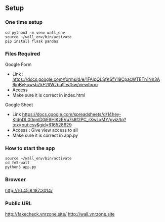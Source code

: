 
## Setup 

### One time setup
```
cd python3 -m venv wall_env
source ~/wall_env/bin/activate
pip install flask pandas
```

### Files Required

Google Form 
  - Link : https://docs.google.com/forms/d/e/1FAIpQLSfKSfY19CpacWTETh1Nn3A6jpByFuwsbZkF2IIWzbqIltwf5w/viewform
  - Access 
  - Make sure it is correct in index.html

Google Sheet
  - Link https://docs.google.com/spreadsheets/d/14hey-KIdpDL00qnID0jE9HlKzEVu7s8f2PC_rXwLxMY/gviz/tq?tqx=out:csv&gid=616528629
  - Access : Give view access to all
  - Make sure it is correct in app.py
  

### How to start the app
```
source ~/wall_env/bin/activate
cd fe5-wall
python3 app.py
```

### Browser

http://10.45.8.187:3014/


### Public URL
http://fakecheck.vnrzone.site/
http://wall.vnrzone.site


